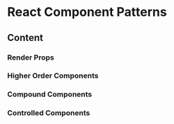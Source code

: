 # React Component Patterns

## Content

### Render Props

### Higher Order Components

### Compound Components

### Controlled Components

